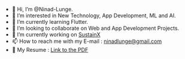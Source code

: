 - 👋 Hi, I’m @Ninad-Lunge.
- 👀 I’m interested in New Technology, App Development, ML and AI.
- 🌱 I’m currently learning Flutter.
- 💞️ I’m looking to collaborate on Web and App Development Projects.
- 🔭 I’m currently working on [SustainX](https://github.com/Ninad-Lunge/SustainX)
- 📫 How to reach me with my E-mail : ninadlunge@gmail.com
- 📑 My Resume : [Link to the PDF](https://drive.google.com/file/d/1pNT1LGnbu08ue3JoN_s6MiQrsSR5646n/view?usp=sharing)

<!---
Ninad-Lunge/Ninad-Lunge is a ✨ special ✨ repository because its `README.md` (this file) appears on your GitHub profile.
You can click the Preview link to take a look at your changes.
--->
